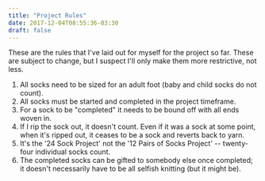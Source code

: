```yaml
---
title: "Project Rules"
date: 2017-12-04T08:55:36-03:30
draft: false
---
```


These are the rules that I've laid out for myself for the project so far. These are subject to change, but I suspect I'll only make them more restrictive, not less.

1.	All socks need to be sized for an adult foot (baby and child socks do not count).
2.	All socks must be started and completed in the project timeframe.
3.	For a sock to be "completed" it needs to be bound off with all ends woven in.
4.	If I rip the sock out, it doesn't count. Even if it was a sock at some point, when it's ripped out, it ceases to be a sock and reverts back to yarn.
5.	It's the '24 Sock Project' not the '12 Pairs of Socks Project' -- twenty-four individual socks count.
6.	The completed socks can be gifted to somebody else once completed; it doesn't necessarily have to be all selfish knitting (but it might be).
